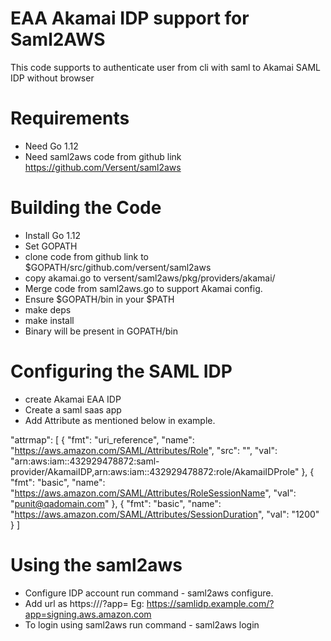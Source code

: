 # EAA Akamai IDP support for Saml2AWS
This code supports to authenticate user from cli with saml to Akamai SAML IDP without browser

# Requirements
* Need Go 1.12
* Need saml2aws code from github link https://github.com/Versent/saml2aws

# Building the Code
* Install Go 1.12
* Set GOPATH
* clone code from github link to $GOPATH/src/github.com/versent/saml2aws
* copy akamai.go to versent/saml2aws/pkg/providers/akamai/
* Merge code from saml2aws.go to support Akamai config.
* Ensure $GOPATH/bin in your $PATH
* make deps
* make install
* Binary will be present in GOPATH/bin

# Configuring the SAML IDP
* create Akamai EAA IDP
* Create a saml saas app
* Add Attribute as mentioned below in example.

"attrmap": [
     {
          "fmt": "uri_reference",
          "name": "https://aws.amazon.com/SAML/Attributes/Role",
          "src": "",
          "val": "arn:aws:iam::432929478872:saml-provider/AkamaiIDP,arn:aws:iam::432929478872:role/AkamaiIDProle"
     },
     {
          "fmt": "basic",
          "name": "https://aws.amazon.com/SAML/Attributes/RoleSessionName",
          "val": "punit@qadomain.com"
     },
     {
          "fmt": "basic",
          "name": "https://aws.amazon.com/SAML/Attributes/SessionDuration",
          "val": "1200"
     }
]

# Using the saml2aws
* Configure IDP account run command -  saml2aws configure.
* Add url as https://<EAAIDP>/?app=<SAAShostname> Eg: https://samlidp.example.com/?app=signing.aws.amazon.com
* To login using saml2aws run command - saml2aws login
